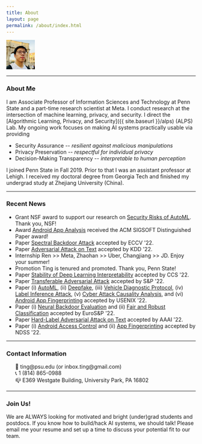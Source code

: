 ```yaml
---
title: About
layout: page
permalink: /about/index.html
---
```


<!-- ![img]({{ site.url }}/assets/images/newprofile.jpg) -->



<img src="/assets/images/newprofile.jpg" alt="profile" width="15%"/>
<!-- <img src={{ site.url }}/assets/images/newprofile.jpg width="200" /> -->

<hr>

### About Me

I am Associate Professor of Information Sciences and Technology at Penn State and a part-time research scientist at Meta. I conduct research at the intersection of machine learning, privacy, and security. I direct the [Algorithmic Learning, Privacy, and Security]({{ site.baseurl }}/alps) (ALPS) Lab.
My ongoing work focuses on making AI systems practically usable via providing
 * Security Assurance -- *resilient against malicious manipulations*
 * Privacy Preservation -- *respectful for individual privacy*
 * Decision-Making Transparency -- *interpretable to human perception*


I joined Penn State in Fall 2019. Prior to that I was an assistant professor at Lehigh. I received my doctoral degree from Georgia Tech and finished my undergrad study at Zhejiang University (China).

<hr>

### Recent News

<ul>
<li><label class="fund_label_style">Grant</label> NSF award to support our research on <a href="https://www.nsf.gov/awardsearch/showAward?AWD_ID=2212323">Security Risks of AutoML</a>. Thank you, NSF! </li>
<li><label class="info_label_style">Award</label> <a href="https://dl.acm.org/doi/10.1145/3533767.3534410">Android App Analysis</a> received the ACM SIGSOFT Distinguished Paper award! </li>
<li><label class="paper_label_style">Paper</label> <a href="https://arxiv.org/pdf/2111.10991">Spectral Backdoor Attack</a> accepted by ECCV '22. </li>
<li><label class="paper_label_style">Paper</label> <a href="">Adversarial Attack on Text</a> accepted by KDD '22. </li>
<li><label class="talk_label_style">Internship</label> Ren >> Meta, Zhaohan >> Uber, Changjiang >> JD. Enjoy your summer!</li>
<li><label class="success_label_style">Promotion</label> Ting is tenured and promoted. Thank you, Penn State!</li>
<li><label class="paper_label_style">Paper</label> <a href="">Stability of Deep Learning Interpretability</a> accepted by CCS '22. </li>
<li><label class="paper_label_style">Paper</label> <a href="https://arxiv.org/pdf/2204.04063">Transferable Adversarial Attack</a> accepted by S&P '22. </li>
<li><label class="paper_label_style">Paper</label> (i) <a href="https://arxiv.org/pdf/2110.06018.pdf">AutoML</a>, (ii) <a href="https://arxiv.org/pdf/2202.10673.pdf">Deepfake</a>, (iii) <a href="https://www.usenix.org/system/files/sec22summer_yu-le.pdf">Vehicle Diagnostic Protocol</a>, (iv) <a href="https://www.usenix.org/system/files/sec22summer_fu.pdf">Label Inference Attack</a>, (v) <a href="https://www.usenix.org/system/files/sec22summer_fang.pdf">Cyber Attack Causality Analysis</a>, and (vi) <a href="https://www.usenix.org/system/files/sec22summer_li-jianfeng.pdf">Android App Fingerprinting</a> accepted by USENIX '22. </li>
<li><label class="paper_label_style">Paper</label> (i) <a href="https://arxiv.org/pdf/2012.09302.pdf">Neural Backdoor Evaluation</a> and (ii) <a href="">Fair and Robust Classification</a> accepted by EuroS&P '22. </li>
<li><label class="paper_label_style">Paper</label> <a href="">Hard-Label Adversarial Attack on Text</a> accepted by AAAI '22. </li>
<li><label class="paper_label_style">Paper</label> (i) <a href="https://www.ndss-symposium.org/wp-content/uploads/2022-166-paper.pdf">Android Access Control</a> and (ii) <a href="https://www.ndss-symposium.org/ndss-paper/auto-draft-218/">App Fingerprinting</a> accepted by NDSS '22. </li>
<!-- <li><label class="fund_label_style">Grant</label> NSF Award for <a href="https://nsf.gov/awardsearch/showAward?AWD_ID=2119331">Extreme-Scale Edge Learning for Healthcare</a>. Thank you, NSF! </li>
<li><label class="success_label_style">Award</label> Ting recognized with <a href="https://news.psu.edu/story/653278/2021/04/01/academics/information-sciences-and-technology-faculty-staff-recognized?utm_source=newswire&utm_medium=email&utm_term=653377_HTML&utm_content=04-01-2021-10-36&utm_campaign=IST%20newswire">Research Excellence Award</a>. Thank you, Penn State!</li>
<li><label class="info_label_style">Graduation</label> Xinyang >> Baidu Research. Congrats! </li>
<li><label class="info_label_style">Graduation</label> Zheng >> CS@Northwestern. Congrats! </li>
<li><label class="paper_label_style">Paper</label> 2 papers on (i) <a href="">RNN Certification</a> and (ii) <a href="">Transferable Backdoor Attack</a> accepted by <em>CCS '21</em>. </li>
<li><label class="paper_label_style">Paper</label> 1 paper on <a href="https://arxiv.org/pdf/2008.00312.pdf">Language Model Backdoor</a> accepted by <em>Euro S&P '21</em>. </li>
<li><label class="paper_label_style">Paper</label> 3 papers on (i) <a href="https://arxiv.org/pdf/2006.11890.pdf">Graph Backdoor</a>, (ii) <a href="https://arxiv.org/pdf/2010.01785.pdf">Fuzzing Evaluation</a>, and (iii) <a href="">Attacks on Lane Detection</a> accepted by <em>USENIX '21</em>. </li>
<li><label class="paper_label_style">Paper</label> 1 paper on <a href="https://arxiv.org/pdf/2101.09301.pdf">Interactive Interpretability</a> accepted by <em>AAAI '21</em>. </li> -->

<!-- <li><label class="paper_label_style">Paper</label> Papers on UI Obfuscation and Diehard Android Apps accepted by ASE '20. </li> -->
 <!-- <li><label class="fund_label_style">Grant</label> DARPA grant for <a href="https://ist.psu.edu/research/projects/HORUS">Threat Responses under Stress</a>. </li>
<li><label class="paper_label_style">Paper</label> Paper on <a href="https://arxiv.org/pdf/2006.09539.pdf">Adversary's Intent Inference </a> accepted by <em>KDD '20</em>. </li>
<li><label class="paper_label_style">Paper</label> Papers on (i) <a href="https://arxiv.org/pdf/1911.01559.pdf">Adversarial-Input-Trojan-Model Dynamics</a> and (ii) <a href="{{ site.url }}/paper/Shi-ccs-2020.pdf">Text Captcha Evaluation </a> accepted by <em>CCS '20</em>. </li>
<li><label class="paper_label_style">Paper</label> Papers on (i) <a href="https://arxiv.org/abs/1812.00891">Security of Interpretable Learning</a> and (ii) <a href="{{ site.url }}/paper/Li-usenix-2020.pdf">Robust Text Classification</a> accepted by <em>USENIX '20</em>. </li>
<li><label class="success_label_style">Award</label> Ting recognized with <a href="https://news.psu.edu/story/619467/2020/05/11/academics/ist-announces-2020-deans-circle-teaching-excellence-recipients">Teaching Excellence Award</a>. Thank you, Penn State!</li>
<li><label class="fund_label_style">Grant</label> NSF Award for <a href="https://www.nsf.gov/awardsearch/showAward?AWD_ID=1910546">Usable Interpretability</a>. Thank you, NSF! </li> -->

<!--
<li><label class="paper_label_style">Paper</label> Paper on <a href="{{ site.url }}/paper/chen-ccs19.pdf">Inconsistency of Cryptocurrency Tokens</a> accepted by CCS '19. </li>
<li><label class="info_label_style">Job</label> Ting  Penn State! </li>
<li><label class="paper_label_style">Paper</label> Paper on <a href="https://www.ncbi.nlm.nih.gov/pubmed/31331902">Rare Class Mining</a> accepted by IEEE Cybernetics. </li>
<li><label class="success_label_style">Award</label> Ting recognized with <a href="https://engineering.lehigh.edu/news/article/rossin-awards-honor-excellence-across-lehighs-engineering-college">Rossin Assistant Professorship</a>. Thank you, Lehigh!</li>
<li><label class="fund_label_style">Grant</label> NSF CAREER Award for <a href="https://www.nsf.gov/awardsearch/showAward?AWD_ID=1846151">Trustworthy Machine Learning from Untrusted Models</a>. Thank you, NSF! </li>
<li><label class="info_label_style">Job</label> Ningfei -> ICS@UC Irvine. Congrats! </li>
<li><label class="info_label_style">Job</label> Yifan -> INI@CMU. Congrats! </li>
<li>01/18 <label class="paper_label_style">paper</label> Our paper on <font color="blue"><em>differentially private  online learning</em></font> accepted by IEEE TKDE </li>
<li>11/17 <label class="paper_label_style">paper</label> Our paper on <font color="blue"><em>graph anonymity</em></font> accepted by INFOCOM '18 </li>
<li>10/17 <label class="paper_label_style">paper</label> Our paper on <font color="blue"><em>adversarial model</em></font> awarded the <font color="red">best paper award</font> at IEEE CNS'17! </li>
<li>08/17 <label class="fund_label_style">fund</label> Grateful for a grant by NSF to support our research on adversarial deep learning (<a href="https://www.nsf.gov/awardsearch/showAward?AWD_ID=1718787">details</a>) </li>
<li>07/17 <label class="paper_label_style">paper</label> Our paper on <font color="blue"><em>adversarial model</em></font> accepted by IEEE CNS'17  </li>
<li>06/17 <label class="paper_label_style">paper</label> Our paper on <font color="blue"><em>graph privacy</em></font> accepted by IEEE TDSC </li>
<li>04/17 <label class="paper_label_style">paper</label> Our paper on <font color="blue"><em>private deep learning</em></font> accepted by IEEE ICDCS'17 </li>
<li>05/16 <label class="paper_label_style">paper</label> Our <font color="blue"><em>computational creativity</em></font> paper is accepted by <a href="http://cikm2016.cs.iupui.edu">ACM CIKM'16</a>. </li>
<li>05/16 <label class="talk_label_style">talk</label> Ting is invited to give a presentation at the <a href="http://cra.org/ccc/events/computing-innovation-societal-needs-the-impact-of-computing-research/">CCC Symposium on Computing Research</a> </li>
<li>03/16 <label class="paper_label_style">paper</label> Our <font color="blue"><em>botnet population estimation</em></font> paper is accepted by <a href="http://www-higashi.ist.osaka-u.ac.jp/icdcs2016/">IEEE ICDCS'16</a>.</li>
<li>03/16 <label class="fund_label_style">fund</label> We are awarded a grant by NSF to support our research on deep learning-powered mobile services. Find details <a href="https://www.nsf.gov/awardsearch/showAward?AWD_ID=1566526">here</a>. </li>
<li>02/16 <label class="paper_label_style">paper</label> Our <font color="blue"><em>beaconing detection</em></font> paper is accepted by <a href="https://dsn-2016.sciencesconf.org">IEEE DSN'16</a>. </li>
<li>11/15 <label class="paper_label_style">paper</label> Our <font color="blue"><em>malicious web infrastructure detection</em></font> paper accepted by <a href="http://infocom2016.ieee-infocom.org">IEEE INFOCOM'16</a>. </li>
<li>11/15 <label class="paper_label_style">paper</label> One <font color="blue"><em>exploit kit detection</em></font> paper accepted by <a href="https://sites.google.com/site/codaspy20162/">ACM CODASPY'16</a>.</li>
<li>08/15 <label class="job_label_style">job</label> Ting has started as Assistant Professor at Lehigh! </li> -->

</ul>

<hr>

### Contact Information

<ul style="list-style-type:none">
	<li>📩 ting@psu.edu (or inbox.ting@gmail.com)</li>
	<li>📞 1 (814) 865-0988 </li>
	<li>📪 E369 Westgate Building, University Park, PA 16802</li>
</ul>

<hr>


### Join Us!

We are ALWAYS looking for motivated and bright (under)grad students and postdocs. If you know how to build/hack AI systems, we should talk! Please email me your resume and set up a time to discuss your potential fit to our team.
